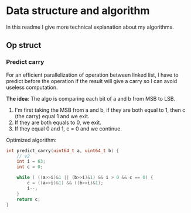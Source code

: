 # Data structure and algorithm


In this readme I give more technical explanation about my algorithms.

## Op struct


### Predict carry

For an efficient parallelization of operation between linked list, I have to predict before the operation if the result will give a carry so I can avoid useless computation.

**The idea**: The algo is comparing each bit of a and b from MSB to LSB. 
1) I'm first taking the MSB from a and b, if they are both equal to 1, then c (the carry) equal 1 and we exit.
2) If they are both equals to 0, we exit. 
3) If they equal 0 and 1, c = 0 and we continue.
 

Optimized algorithm:
```c
int predict_carry(uint64_t a, uint64_t b) {
    // v2
    int i = 63;
    int c = 0;

    while ( ((a>>i)&1 || (b>>i)&1) && i > 0 && c == 0) {
        c = ((a>>i)&1) && ((b>>i)&1);
        i--;
    }
    return c;
}
```